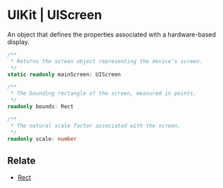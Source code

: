 # UIKit | UIScreen

An object that defines the properties associated with a hardware-based display.

```typescript
/**
 * Returns the screen object representing the device’s screen.
 */
static readonly mainScreen: UIScreen

/**
 * The bounding rectangle of the screen, measured in points.
 */
readonly bounds: Rect

/**
 * The natural scale factor associated with the screen.
 */
readonly scale: number
```

## Relate

* [Rect](Interfaces.md)